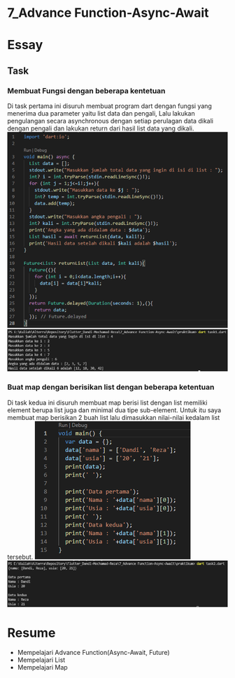 # 7_Advance Function-Async-Await

# Essay

## Task

### Membuat Fungsi dengan beberapa kentetuan
Di task pertama ini disuruh membuat program dart dengan fungsi yang menerima dua parameter yaitu list data dan pengali, Lalu lakukan pengulangan secara asynchronous dengan setiap perulagan data dikali dengan pengali dan lakukan return dari hasil list data yang dikali.
![](screenshoot/SourceCodeTask1.png)
![](screenshoot/OutputTask1.png)

### Buat map dengan berisikan list dengan beberapa ketentuan
Di task kedua ini disuruh membuat map berisi list dengan list memiliki element berupa list juga dan minimal dua tipe sub-element. Untuk itu saya membuat map berisikan 2 buah list lalu dimasukkan nilai-nilai kedalam list tersebut.
![](screenshoot/SourceCodeTask2.png)
![](screenshoot/OutputTask2.png)

# Resume
- Mempelajari Advance Function(Async-Await, Future)
- Mempelajari List
- Mempelajari Map
